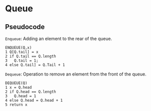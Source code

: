 # Queue

## Pseudocode

`Enqueue`: Adding an element to the rear of the queue.
```
ENQUEUE(Q,x)
1 Q[Q.tail] = x
2 if Q.tail == Q.length
3   Q.tail = 1;
4 else Q.tail] = Q.Tail + 1
```


`Dequeue`: Operation to remove an element from the front of the queue.
```
DEQUEUE(Q)
1 x = Q.head
2 if Q.head == Q.length
3   Q.head = 1
4 else Q.head = Q.head + 1
5 return x
```



